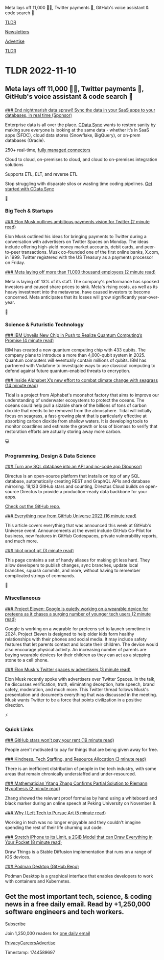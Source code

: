 Meta lays off 11,000 👨‍💻, Twitter payments 💸, GitHub's voice assistant & code search 🤖

[TLDR](/)

[Newsletters](/newsletters)

[Advertise](https://advertise.tldr.tech/)

[TLDR](/)

# TLDR 2022-11-10

## Meta lays off 11,000 👨‍💻, Twitter payments 💸, GitHub's voice assistant & code search 🤖

### 

[### End nightmarish data sprawl! Sync the data in your SaaS apps to your databases, in real time (Sponsor)](https://www.cdata.com/sync/?utm_source=tldr&amp;utm_medium=email&amp;utm_campaign=sync)

Enterprise data is all over the place. [CData Sync](https://www.cdata.com/sync/?utm_source=tldr&utm_medium=email&utm_campaign=sync) wants to restore sanity by making sure everyone is looking at the same data - whether it’s in SaaS apps (SFDC), cloud data stores (Snowflake, BigQuery), or on-prem databases (Oracle).

250+ real-time, [fully managed connectors](https://www.cdata.com/sync/?utm_source=tldr&utm_medium=email&utm_campaign=sync)

Cloud to cloud, on-premises to cloud, and cloud to on-premises integration solutions

Supports ETL, ELT, and reverse ETL

Stop struggling with disparate silos or wasting time coding pipelines. [Get started with CData Sync](https://www.cdata.com/sync/?utm_source=tldr&utm_medium=email&utm_campaign=sync)

📱

### Big Tech & Startups

[### Elon Musk outlines ambitious payments vision for Twitter (2 minute read)](https://archive.ph/Ta8dx?utm_source=tldrnewsletter)

Elon Musk outlined his ideas for bringing payments to Twitter during a conversation with advertisers on Twitter Spaces on Monday. The ideas include offering high-yield money market accounts, debit cards, and peer-to-peer transactions. Musk co-founded one of the first online banks, X.com, in 1999. Twitter registered with the US Treasury as a payments processor on Friday.

[### Meta laying off more than 11,000 thousand employees (2 minute read)](https://www.cnbc.com/2022/11/09/meta-to-lay-off-more-than-11000-thousand-employees.html?utm_source=tldrnewsletter)

Meta is laying off 13% of its staff. The company's performance has spooked investors and caused share prices to sink. Meta's rising costs, as well as its heavy investment into the metaverse, have caused investors to become concerned. Meta anticipates that its losses will grow significantly year-over-year.

🚀

### Science & Futuristic Technology

[### IBM Unveils New Chip in Push to Realize Quantum Computing’s Promise (4 minute read)](https://archive.ph/CSv2r?utm_source=tldrnewsletter)

IBM has created a new quantum computing chip with 433 qubits. The company plans to introduce a more than 4,000-qubit system in 2025. Quantum computers will eventually contain millions of qubits. IBM has partnered with Vodafone to investigate ways to use classical computing to defend against future quantum-enabled threats to encryption.

[### Inside Alphabet X’s new effort to combat climate change with seagrass (14 minute read)](https://archive.ph/QJenz?utm_source=tldrnewsletter)

Tidal is a project from Alphabet's moonshot factory that aims to improve our understanding of underwater ecosystems to protect the oceans. The oceans could help pull a sizable share of the billions of tons of carbon dioxide that needs to be removed from the atmosphere. Tidal will initially focus on seagrass, a fast-growing plant that is particularly effective at absorbing carbon dioxide from shallow waters. It is developing tools to monitor coastlines and estimate the growth or loss of biomass to verify that restoration efforts are actually storing away more carbon.

💻

### Programming, Design & Data Science

[### Turn any SQL database into an API and no-code app (Sponsor)](https://github.com/directus/directus)

Directus is an open-source platform that installs on top of any SQL database, automatically creating REST and GraphQL APIs and database mirroring. 18,123 GitHub stars and counting, Directus Cloud builds on open-source Directus to provide a production-ready data backbone for your apps.

[Check out the GitHub repo.](https://github.com/directus/directus)

[### Everything new from GitHub Universe 2022 (16 minute read)](https://github.blog/2022-11-09-everything-new-from-github-universe-2022/?utm_source=tldrnewsletter)

This article covers everything that was announced this week at GitHub's Universe event. Announcements at the event include GitHub Co-Pilot for business, new features in GitHub Codespaces, private vulnerability reports, and much more.

[### Idiot proof git (3 minute read)](https://softwaredoug.com/blog/2022/11/09/idiot-proof-git-aliases.html?utm_source=tldrnewsletter)

This page contains a set of handy aliases for making git less hard. They allow developers to publish changes, sync branches, update local branches, squash commits, and more, without having to remember complicated strings of commands.

🎁

### Miscellaneous

[### Project Eleven: Google is quietly working on a wearable device for preteens as it chases a surging number of younger tech users (2 minute read)](https://archive.ph/CpxHm#selection-1959.0-1959.126?utm_source=tldrnewsletter)

Google is working on a wearable for preteens set to launch sometime in 2024. Project Eleven is designed to help older kids form healthy relationships with their phones and social media. It may include safety features that let parents contact and locate their children. The device would also encourage physical activity. An increasing number of parents are buying wearable devices for their children as they can act as a stepping stone to a cell phone.

[### Elon Musk's Twitter spaces w advertisers (3 minute read)](https://threadreaderapp.com/sarafischer/status/1590405193396801536)

Elon Musk recently spoke with advertisers over Twitter Spaces. In the talk, he discusses verification, truth, eliminating deception, hate speech, brand safety, moderation, and much more. This Twitter thread follows Musk's presentation and documents everything that was discussed in the meeting. Musk wants Twitter to be a force that points civilization in a positive direction.

⚡

### Quick Links

[### GitHub stars won't pay your rent (19 minute read)](https://kitze.io/posts/github-stars-wont-pay-your-rent?utm_source=tldrnewsletter)

People aren't motivated to pay for things that are being given away for free.

[### Kindness, Tech Staffing, and Resource Allocation (3 minute read)](https://redmonk.com/rstephens/2022/11/01/kindness-and-staffing/)

There is an inefficient distribution of people in the tech industry, with some areas that remain chronically understaffed and under-resourced.

[### Mathematician Yitang Zhang Confirms Partial Solution to Riemann Hypothesis (2 minute read)](https://pandaily.com/mathematician-yitang-zhang-confirms-partial-solution-to-riemann-hypothesis/?utm_source=tldrnewsletter)

Zhang showed the relevant proof formulas by hand using a whiteboard and black marker during an online speech at Peking University on November 8.

[### Why I Left Tech to Pursue Art (5 minute read)](https://liamhz.com/blog/leaving-tech-to-pursue-art?utm_source=tldrnewsletter)

Working in tech was no longer enjoyable and they couldn't imagine spending the rest of their life churning out code.

[### Stretch iPhone to its Limit, a 2GiB Model that can Draw Everything in Your Pocket (8 minute read)](https://liuliu.me/eyes/stretch-iphone-to-its-limit-a-2gib-model-that-can-draw-everything-in-your-pocket/?utm_source=tldrnewsletter)

Draw Things is a Stable Diffusion implementation that runs on a range of iOS devices.

[### Podman Desktop (GitHub Repo)](https://github.com/containers/podman-desktop#download?utm_source=tldrnewsletter)

Podman Desktop is a graphical interface that enables developers to work with containers and Kubernetes.

## Get the most important tech, science, & coding news in a free daily email. Read by +1,250,000 software engineers and tech workers.

Subscribe

Join 1,250,000 readers for [one daily email](/api/latest/tech)

[Privacy](/privacy)[Careers](https://jobs.ashbyhq.com/tldr.tech)[Advertise](/tech/advertise)

Timestamp: 1744589697